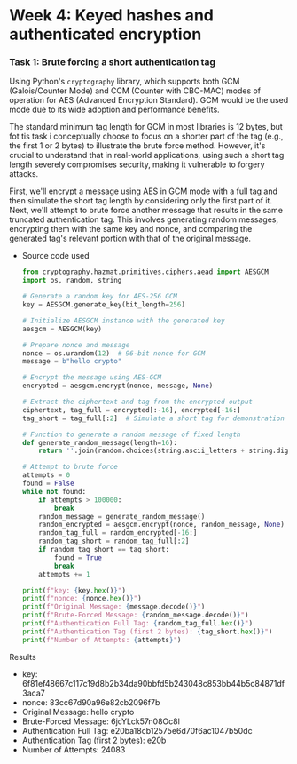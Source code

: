 # Week 4: Keyed hashes and authenticated encryption

### Task 1: Brute forcing a short authentication tag

Using Python's `cryptography` library, which supports both GCM (Galois/Counter Mode) and CCM (Counter with CBC-MAC) modes of operation for AES (Advanced Encryption Standard).  GCM would be the used mode due to its wide adoption and performance benefits.

The standard minimum tag length for GCM in most libraries is 12 bytes, but fot tis task i conceptually choose to focus on a shorter part of the tag (e.g., the first 1 or 2 bytes) to illustrate the brute force method. However, it's crucial to understand that in real-world applications, using such a short tag length severely compromises security, making it vulnerable to forgery attacks.

First, we'll encrypt a message using AES in GCM mode with a full tag and then simulate the short tag length by considering only the first part of it. Next, we'll attempt to brute force another message that results in the same truncated authentication tag. This involves generating random messages, encrypting them with the same key and nonce, and comparing the generated tag's relevant portion with that of the original message.

- Source code used
  ````py
  from cryptography.hazmat.primitives.ciphers.aead import AESGCM
  import os, random, string
  
  # Generate a random key for AES-256 GCM
  key = AESGCM.generate_key(bit_length=256)
  
  # Initialize AESGCM instance with the generated key
  aesgcm = AESGCM(key)
  
  # Prepare nonce and message
  nonce = os.urandom(12)  # 96-bit nonce for GCM
  message = b"hello crypto"
  
  # Encrypt the message using AES-GCM
  encrypted = aesgcm.encrypt(nonce, message, None)
  
  # Extract the ciphertext and tag from the encrypted output
  ciphertext, tag_full = encrypted[:-16], encrypted[-16:]
  tag_short = tag_full[:2]  # Simulate a short tag for demonstration
  
  # Function to generate a random message of fixed length
  def generate_random_message(length=16):
      return ''.join(random.choices(string.ascii_letters + string.digits, k=length)).encode()
  
  # Attempt to brute force
  attempts = 0
  found = False
  while not found:
      if attempts > 100000:
          break
      random_message = generate_random_message()
      random_encrypted = aesgcm.encrypt(nonce, random_message, None)
      random_tag_full = random_encrypted[-16:]
      random_tag_short = random_tag_full[:2]
      if random_tag_short == tag_short:
          found = True
          break
      attempts += 1
  
  print(f"key: {key.hex()}")
  print(f"nonce: {nonce.hex()}")
  print(f"Original Message: {message.decode()}")
  print(f"Brute-Forced Message: {random_message.decode()}")
  print(f"Authentication Full Tag: {random_tag_full.hex()}")
  print(f"Authentication Tag (first 2 bytes): {tag_short.hex()}")
  print(f"Number of Attempts: {attempts}")
  ````
  
  
Results
- key: 6f81ef48667c117c19d8b2b34da90bbfd5b243048c853bb44b5c84871df3aca7
- nonce: 83cc67d90a96e82cb2096f7b
- Original Message: hello crypto
- Brute-Forced Message: 6jcYLck57n08Oc8l
- Authentication Full Tag: e20ba18cb12575e6d70f6ac1047b50dc
- Authentication Tag (first 2 bytes): e20b
- Number of Attempts: 24083
